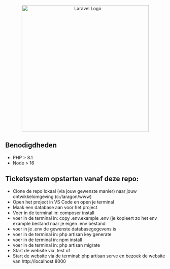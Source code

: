 <p align="center"><a href="https://laravel.com" target="_blank"><img src="https://raw.githubusercontent.com/laravel/art/master/logo-lockup/5%20SVG/2%20CMYK/1%20Full%20Color/laravel-logolockup-cmyk-red.svg" width="400" alt="Laravel Logo"></a></p>

## Benodigdheden
* PHP > 8.1
* Node > 16

## Ticketsystem opstarten vanaf deze repo:

- Clone de repo lokaal (via jouw gewenste manier) naar jouw ontwikkelomgeving (c:/laragon/www)
- Open het project in VS Code en open je terminal
- Maak een database aan voor het project
- Voer in de terminal in:        composer install
- voer in de terminal in:        copy .env.example .env (je kopieert zo het env example bestand naar je eigen .env bestand
- voer in je .env de gewenste databasegegevens is
- voer in de terminal in:        php artisan key:generate
- voer in de terminal in:        npm install
- voer in de terminal in:        php artisan migrate
- Start de website via <naamfolder>.test of 
- Start de website via de terminal: php artisan serve en bezoek de website van http://localhost:8000

